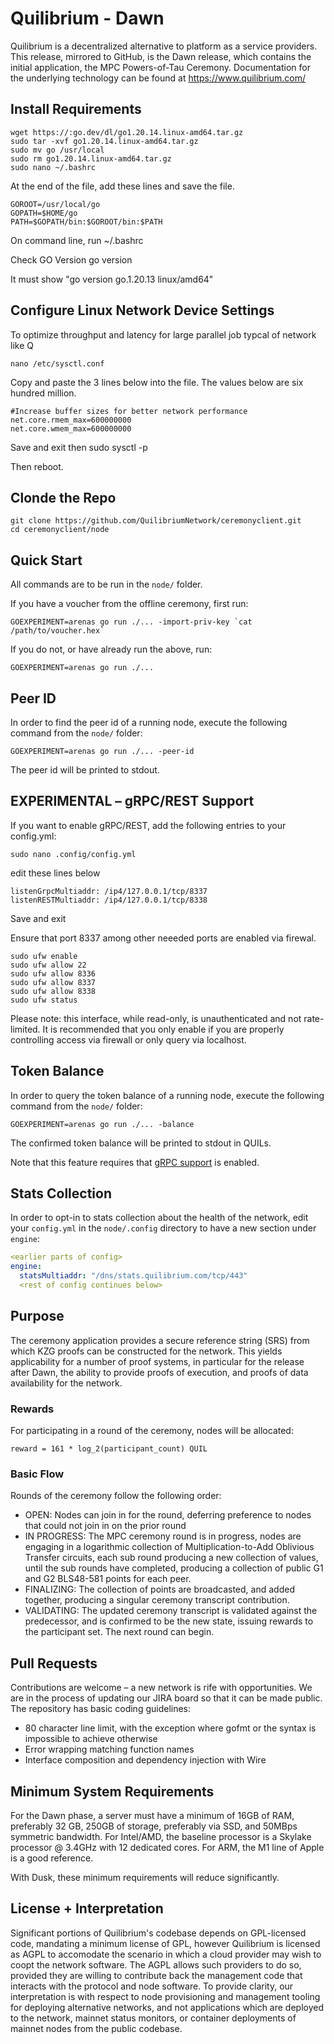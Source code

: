 # Quilibrium - Dawn

Quilibrium is a decentralized alternative to platform as a service providers.
This release, mirrored to GitHub, is the Dawn release, which contains the
initial application, the MPC Powers-of-Tau Ceremony. Documentation for the
underlying technology can be found at https://www.quilibrium.com/

## Install Requirements

    wget https://:go.dev/dl/go1.20.14.linux-amd64.tar.gz
    sudo tar -xvf go1.20.14.linux-amd64.tar.gz
    sudo mv go /usr/local
    sudo rm go1.20.14.linux-amd64.tar.gz
    sudo nano ~/.bashrc

At the end of the file, add these lines and save the file.

    GOROOT=/usr/local/go
    GOPATH=$HOME/go
    PATH=$GOPATH/bin:$GOROOT/bin:$PATH

On command line, run 
    ~/.bashrc

Check GO Version
    go version

It must show "go version go.1.20.13 linux/amd64"

## Configure Linux Network Device Settings

To optimize throughput and latency for large parallel job typcal of network like Q

    nano /etc/sysctl.conf

Copy and paste the 3 lines below into the file. The values below are six hundred million.

    #Increase buffer sizes for better network performance
    net.core.rmem_max=600000000
    net.core.wmem_max=600000000

Save and exit then
    sudo sysctl -p

Then reboot.

## Clonde the Repo

    git clone https://github.com/QuilibriumNetwork/ceremonyclient.git
    cd ceremonyclient/node
    
## Quick Start

All commands are to be run in the `node/` folder.

If you have a voucher from the offline ceremony, first run:

    GOEXPERIMENT=arenas go run ./... -import-priv-key `cat /path/to/voucher.hex`

If you do not, or have already run the above, run:

    GOEXPERIMENT=arenas go run ./...

## Peer ID

In order to find the peer id of a running node, execute the following command from the `node/` folder:

    GOEXPERIMENT=arenas go run ./... -peer-id

The peer id will be printed to stdout.

## EXPERIMENTAL – gRPC/REST Support

If you want to enable gRPC/REST, add the following entries to your config.yml:

    sudo nano .config/config.yml

edit these lines below

    listenGrpcMultiaddr: /ip4/127.0.0.1/tcp/8337
    listenRESTMultiaddr: /ip4/127.0.0.1/tcp/8338

Save and exit

Ensure that port 8337 among other neeeded ports are enabled via firewal.

    sudo ufw enable
    sudo ufw allow 22
    sudo ufw allow 8336
    sudo ufw allow 8337
    sudo ufw allow 8338
    sudo ufw status


Please note: this interface, while read-only, is unauthenticated and not rate-
limited. It is recommended that you only enable if you are properly controlling
access via firewall or only query via localhost.

## Token Balance

In order to query the token balance of a running node, execute the following command from the `node/` folder:

    GOEXPERIMENT=arenas go run ./... -balance

The confirmed token balance will be printed to stdout in QUILs.

Note that this feature requires that [gRPC support](#experimental--grpcrest-support) is enabled.

## Stats Collection

In order to opt-in to stats collection about the health of the network, edit your `config.yml` in the `node/.config` directory to have a new section under `engine`:

```yml
<earlier parts of config>
engine:
  statsMultiaddr: "/dns/stats.quilibrium.com/tcp/443"
  <rest of config continues below>
```

## Purpose

The ceremony application provides a secure reference string (SRS) from which
KZG proofs can be constructed for the network. This yields applicability for a
number of proof systems, in particular for the release after Dawn, the ability
to provide proofs of execution, and proofs of data availability for the network.

### Rewards

For participating in a round of the ceremony, nodes will be allocated:

    reward = 161 * log_2(participant_count) QUIL

### Basic Flow

Rounds of the ceremony follow the following order:

- OPEN: Nodes can join in for the round, deferring preference to nodes that
could not join in on the prior round
- IN PROGRESS: The MPC ceremony round is in progress, nodes are engaging in a
logarithmic collection of Multiplication-to-Add Oblivious Transfer circuits,
each sub round producing a new collection of values, until the sub rounds have
completed, producing a collection of public G1 and G2 BLS48-581 points for each
peer.
- FINALIZING: The collection of points are broadcasted, and added together,
producing a singular ceremony transcript contribution.
- VALIDATING: The updated ceremony transcript is validated against the
predecessor, and is confirmed to be the new state, issuing rewards to the
participant set. The next round can begin.

## Pull Requests

Contributions are welcome – a new network is rife with opportunities. We are
in the process of updating our JIRA board so that it can be made public. The
repository has basic coding guidelines:

- 80 character line limit, with the exception where gofmt or the syntax is
impossible to achieve otherwise
- Error wrapping matching function names
- Interface composition and dependency injection with Wire

## Minimum System Requirements

For the Dawn phase, a server must have a minimum of 16GB of RAM, preferably
32 GB, 250GB of storage, preferably via SSD, and 50MBps symmetric bandwidth.
For Intel/AMD, the baseline processor is a Skylake processor @ 3.4GHz with 12
dedicated cores. For ARM, the M1 line of Apple is a good reference.

With Dusk, these minimum requirements will reduce significantly.

## License + Interpretation

Significant portions of Quilibrium's codebase depends on GPL-licensed code,
mandating a minimum license of GPL, however Quilibrium is licensed as AGPL to
accomodate the scenario in which a cloud provider may wish to coopt the network
software. The AGPL allows such providers to do so, provided they are willing
to contribute back the management code that interacts with the protocol and node
software. To provide clarity, our interpretation is with respect to node
provisioning and management tooling for deploying alternative networks, and not
applications which are deployed to the network, mainnet status monitors, or
container deployments of mainnet nodes from the public codebase.

